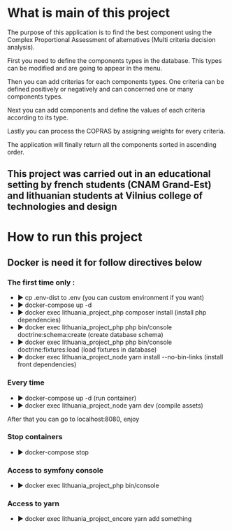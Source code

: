 # What is main of this project

 The purpose of this application is to find the best component using the Complex Proportional Assessment of alternatives (Multi criteria decision analysis).

 First you need to define the components types in the database. This types can be modified and are going to appear in the menu.

 Then you can add criterias for each components types. One criteria can be defined positively or negatively and can concerned one or many components types.

 Next you can add components and define the values of each criteria according to its type.

 Lastly you can process the COPRAS by assigning weights for every criteria.

 The application will finally return all the components sorted in ascending order.

 ## This project was carried out in an educational setting by french students (CNAM Grand-Est) and lithuanian students at Vilnius college of technologies and design
 
# How to run this project
## Docker is need it for follow directives below 
### The first time only :
 - ▶ cp .env-dist to .env (you can custom environment if you want)
 - ▶ docker-compose up -d
 - ▶ docker exec lithuania_project_php composer install (install php dependencies)
 - ▶ docker exec lithuania_project_php php bin/console doctrine:schema:create (create database schema)
 - ▶ docker exec lithuania_project_php php bin/console doctrine:fixtures:load (load fixtures in database)
 - ▶ docker exec lithuania_project_node yarn install --no-bin-links (install front dependencies)
 
### Every time
 - ▶ docker-compose up -d (run container)
 - ▶ docker exec lithuania_project_node yarn dev (compile assets)

 After that you can go to localhost:8080, enjoy
 
### Stop containers
 - ▶ docker-compose stop
  
### Access to symfony console 
 - ▶ docker exec lithuania_project_php bin/console

### Access to yarn
 - ▶ docker exec lithuania_project_encore yarn add something


